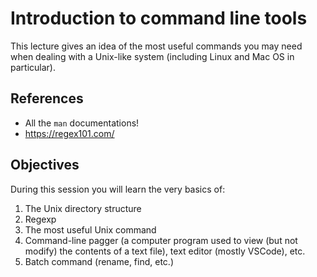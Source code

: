 # Introduction to command line tools

This lecture gives an idea of the most useful commands you may need when dealing with a Unix-like system (including Linux and Mac OS in particular).

## References

- All the `man` documentations!
- https://regex101.com/

## Objectives

During this session you will learn the very basics of:

1. The Unix directory structure
2. Regexp
3. The most useful Unix command
4. Command-line pagger (a computer program used to view (but not modify) the contents of a text file), text editor (mostly VSCode), etc.
5. Batch command (rename, find, etc.)
